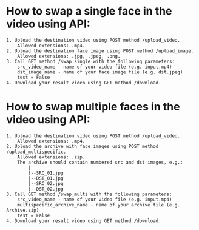 # How to swap a single face in the video using API:
    1. Upload the destination video using POST method /upload_video. 
        Allowed extensions: .mp4.
    2. Upload the destination face image using POST method /upload_image.
        Allowed extensions: .jpg, .jpeg, .png.
    3. Call GET method /swap_single with the following parameters:
        src_video_name - name of your video file (e.g. input.mp4)
        dst_image_name - name of your face image file (e.g. dst.jpeg)
        test = False
    4. Download your result video using GET method /download.

# How to swap multiple faces in the video using API:
    1. Upload the destination video using POST method /upload_video.
        Allowed extensions: .mp4.
    2. Upload the archive with face images using POST method /upload_multispecific.
        Allowed extensions: .zip.
        The archive should contain numbered src and dst images, e.g.:
            |
            |--SRC_01.jpg
            |--DST_01.jpg
            |--SRC_02.jpg
            |--DST_02.jpg
    3. Call GET method /swap_multi with the following parameters:
        src_video_name - name of your video file (e.g. input.mp4)
        multispecific_archive_name - name of your archive file (e.g. Archive.zip)
        test = False
    4. Download your result video using GET method /download.

